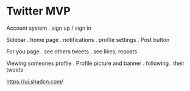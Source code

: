 # Twitter MVP

Account system
. sign up / sign in

Sidebar
. home page
. notifications
. profile settings
. Post button

For you page
. see others tweets
. see likes, reposts

Viewing someones profile
. Profile picture and banner
. following
. their tweets

https://ui.shadcn.com/